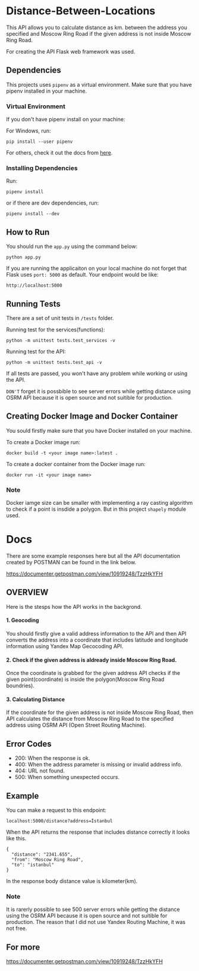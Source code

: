 # Distance-Between-Locations

This API allows you to calculate distance as km. between the address you specified and Moscow Ring Road if the given address is not inside Moscow Ring Road.

For creating the API Flask web framework was used.

## Dependencies

This projects uses `pipenv` as a virtual environment. Make sure that you have pipenv installed in your machine.

### Virtual Environment

If you don't have pipenv install on your machine:

For Windows, run:

```
pip install --user pipenv
```

For others, check it out the docs from [here](https://github.com/pypa/pipenv).

### Installing Dependencies

Run:

```
pipenv install
```

or if there are dev dependencies, run:

```
pipenv install --dev
```



## How to Run

You should run the `app.py` using the command below:

```
python app.py
```

If you are running the applicaiton on your local machine do not forget that Flask uses `port: 5000` as default.
Your endpoint would be like:

`http://localhost:5000`

## Running Tests

There are a set of unit tests in `/tests` folder.

Running test for the services(functions):
```
python -m unittest tests.test_services -v
```

Running test for the API:
```
python -m unittest tests.test_api -v
```

If all tests are passed, you won't have any problem while working or using the API.

`DON'T` forget it is possbible to see server errors while getting distance using OSRM API
because it is open source and not suitible for production.

## Creating Docker Image and Docker Container

You sould firstly make sure that you have Docker installed on your machine.

To create a Docker image run:

```
docker build -t <your image name>:latest .
```

To create a docker container from the Docker image run:

```
docker run -it <your image name>
```
### Note

Docker iamge size can be smaller with implementing a ray casting algorithm to check if a point is insdide a polygon. But in this project `shapely` module used.


# Docs

There are some example responses here but all the API documentation created by POSTMAN can be found in the link below.

https://documenter.getpostman.com/view/10919248/TzzHkYFH


## OVERVIEW

Here is the stesps how the API works in the backgrond.

#### 1. Geocoding

You should firstly give a valid address information to the API and then API converts the address into a coordinate that includes latitude and longitude information using Yandex Map Gecocoding API.

#### 2. Check if the given address is aldready inside Moscow Ring Road.
 
Once the coordinate is grabbed for the given address API checks if the given point(coordinate) is inside the polygon(Moscow Ring Road boundries).

#### 3. Calculating Distance

If the coordinate for the given address is not inside Moscow Ring Road, then API calculates the distance from Moscow Ring Road to the specified address using OSRM API (Open Street Routing Machine).


## Error Codes

 - 200: When the response is ok.
 - 400: When the address parameter is missing or invalid address info.
 - 404: URL not found.
 - 500: When something unexpected occurs.

## Example

You can make a request to this endpoint:

`localhost:5000/distance?address=İstanbul`

When the API returns the response that includes distance correctly it looks like this.

    {
      "distance": "2341.655",
      "from": "Moscow Ring Road",
      "to": "istanbul"
    }

In the response body distance value is kilometer(km).

### Note

It is rarerly possible to see 500 server errors while getting the distance using the OSRM API because it is open source and not suitible for production.
The reason that I did not use Yandex Routing Machine, it was not free.


## For more

https://documenter.getpostman.com/view/10919248/TzzHkYFH
